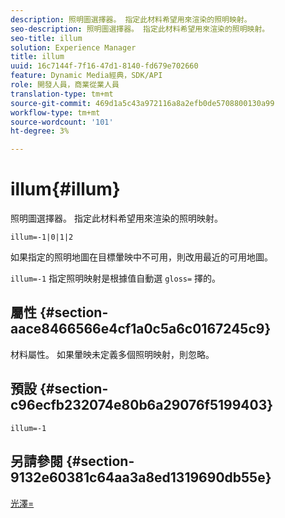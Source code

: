 ```yaml
---
description: 照明圖選擇器。 指定此材料希望用來渲染的照明映射。
seo-description: 照明圖選擇器。 指定此材料希望用來渲染的照明映射。
seo-title: illum
solution: Experience Manager
title: illum
uuid: 16c7144f-7f16-47d1-8140-fd679e702660
feature: Dynamic Media經典，SDK/API
role: 開發人員，商業從業人員
translation-type: tm+mt
source-git-commit: 469d1a5c43a972116a8a2efb0de5708800130a99
workflow-type: tm+mt
source-wordcount: '101'
ht-degree: 3%

---
```



# illum{#illum}

照明圖選擇器。 指定此材料希望用來渲染的照明映射。

`illum=-1|0|1|2`

如果指定的照明地圖在目標暈映中不可用，則改用最近的可用地圖。

`illum=-1` 指定照明映射是根據值自動選 `gloss=` 擇的。

## 屬性 {#section-aace8466566e4cf1a0c5a6c0167245c9}

材料屬性。 如果暈映未定義多個照明映射，則忽略。

## 預設 {#section-c96ecfb232074e80b6a29076f5199403}

`illum=-1`

## 另請參閱 {#section-9132e60381c64aa3a8ed1319690db55e}

[光澤=](../../../../../ir-api/http-protocol/image-rendering-api-ref/c-ir-http-protocol-ref/c-ir-http-protocol-command-reference/r-ir-http-gloss.md#reference-325aef2ee51e4e1584a06047427340ca)
